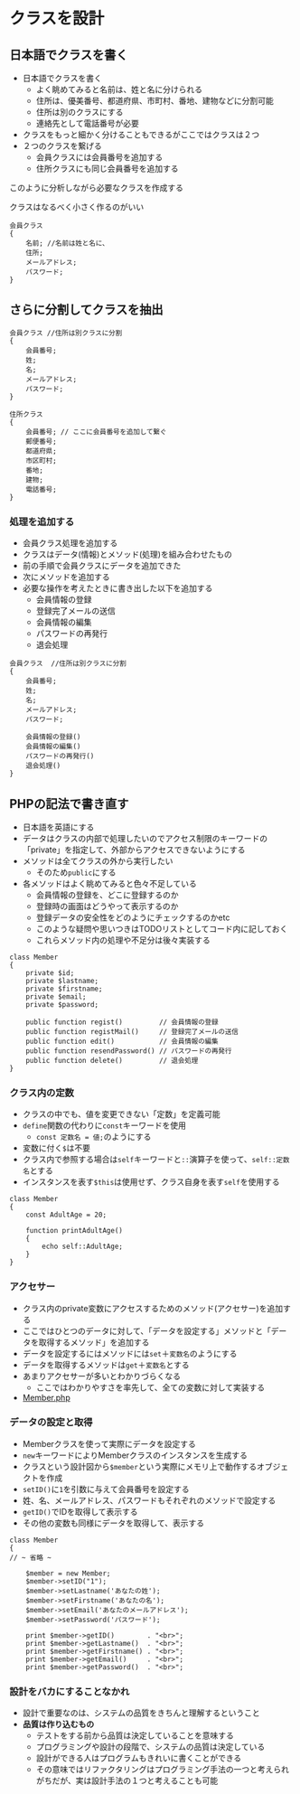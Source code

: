 # クラスを設計

## 日本語でクラスを書く

* 日本語でクラスを書く
    * よく眺めてみると名前は、姓と名に分けられる
    * 住所は、優美番号、都道府県、市町村、番地、建物などに分割可能
    * 住所は別のクラスにする
    * 連絡先として電話番号が必要
* クラスをもっと細かく分けることもできるがここではクラスは２つ
* ２つのクラスを繋げる
    * 会員クラスには会員番号を追加する
    * 住所クラスにも同じ会員番号を追加する

このように分析しながら必要なクラスを作成する

クラスはなるべく小さく作るのがいい

```text
会員クラス
{
    名前; //名前は姓と名に、
    住所;
    メールアドレス;
    パスワード;
}
```

## さらに分割してクラスを抽出

```text
会員クラス //住所は別クラスに分割
{
    会員番号;
    姓;
    名;
    メールアドレス;
    パスワード;
}

住所クラス
{
    会員番号; // ここに会員番号を追加して繋ぐ
    郵便番号;
    都道府県;
    市区町村;
    番地;
    建物;
    電話番号;
}
```

### 処理を追加する

* 会員クラス処理を追加する
* クラスはデータ(情報)とメソッド(処理)を組み合わせたもの
* 前の手順で会員クラスにデータを追加できた
* 次にメソッドを追加する
* 必要な操作を考えたときに書き出した以下を追加する
    * 会員情報の登録
    * 登録完了メールの送信
    * 会員情報の編集
    * パスワードの再発行
    * 退会処理

```text
会員クラス  //住所は別クラスに分割
{
    会員番号;
    姓;
    名;
    メールアドレス;
    パスワード;

    会員情報の登録()
    会員情報の編集()
    パスワードの再発行()
    退会処理()
}
```

## PHPの記法で書き直す

* 日本語を英語にする
* データはクラスの内部で処理したいのでアクセス制限のキーワードの「private」を指定して、外部からアクセスできないようにする
* メソッドは全てクラスの外から実行したい
    * そのため`public`にする
* 各メソッドはよく眺めてみると色々不足している
    * 会員情報の登録を、どこに登録するのか
    * 登録時の画面はどうやって表示するのか
    * 登録データの安全性をどのようにチェックするのかetc
    * このような疑問や思いつきはTODOリストとしてコード内に記しておく
    * これらメソッド内の処理や不足分は後々実装する

```text
class Member
{
    private $id;
    private $lastname;
    private $firstname;
    private $email;
    private $password;
    
    public function regist()         // 会員情報の登録
    public function registMail()     // 登録完了メールの送信
    public function edit()           // 会員情報の編集
    public function resendPassword() // パスワードの再発行
    public function delete()         // 退会処理
}
```

### クラス内の定数

* クラスの中でも、値を変更できない「定数」を定義可能
* `define`関数の代わりに`const`キーワードを使用
    * `const 定数名 = 値;`のようにする
* 変数に付く`$`は不要
* クラス内で参照する場合は`self`キーワードと`::`演算子を使って、`self::定数名`とする
* インスタンスを表す`$this`は使用せず、クラス自身を表す`self`を使用する

```text
class Member
{
    const AdultAge = 20;

    function printAdultAge()
    {
        echo self::AdultAge;
    }
}
```

### アクセサー

* クラス内のprivate変数にアクセスするためのメソッド(アクセサー)を追加する
* ここではひとつのデータに対して、「データを設定する」メソッドと「データを取得するメソッド」を追加する
* データを設定するにはメソッドには`set`＋`変数名`のようにする
* データを取得するメソッドは`get`＋`変数名`とする
* あまりアクセサーが多いとわかりづらくなる
    * ここではわかりやすさを率先して、全ての変数に対して実装する
* [Member.php](Member.php)

### データの設定と取得

* Memberクラスを使って実際にデータを設定する
* `new`キーワードによりMemberクラスのインスタンスを生成する
* クラスという設計図から`$member`という実際にメモリ上で動作するオブジェクトを作成
* `setID()`に`1`を引数に与えて会員番号を設定する
* 姓、名、メールアドレス、パスワードもそれぞれのメソッドで設定する
* `getID()`でIDを取得して表示する
* その他の変数も同様にデータを取得して、表示する

```text
class Member
{
// ~ 省略 ~

    $member = new Member;
    $member->setID("1");
    $member->setLastname('あなたの姓');
    $member->setFirstname('あなたの名');
    $member->setEmail('あなたのメールアドレス');
    $member->setPassword('パスワード');

    print $member->getID()        . "<br>";
    print $member->getLastname()  . "<br>";
    print $member->getFirstname() . "<br>";
    print $member->getEmail()     . "<br>";
    print $member->getPassword()  . "<br>";
```

### 設計をバカにすることなかれ

* 設計で重要なのは、システムの品質をきちんと理解するということ
* **品質は作り込むもの**
    * テストをする前から品質は決定していることを意味する
    * プログラミングや設計の段階で、システムの品質は決定している
    * 設計ができる人はプログラムもきれいに書くことができる
    * その意味ではリファクタリングはプログラミング手法の一つと考えられがちだが、実は設計手法の１つと考えることも可能
